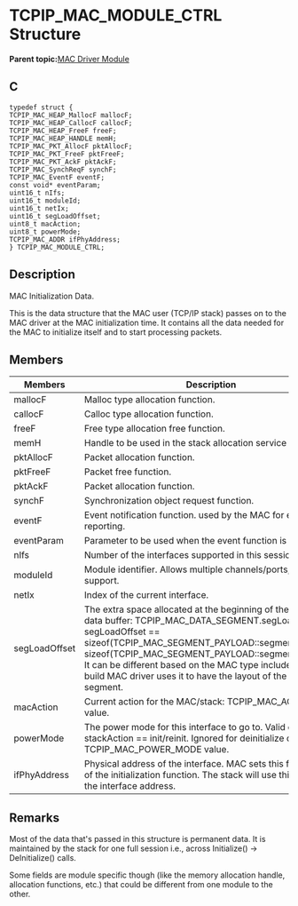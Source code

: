# TCPIP\_MAC\_MODULE\_CTRL Structure

**Parent topic:**[MAC Driver Module](GUID-0C1AF471-66D4-472F-84AF-212E9E18B21D.md)

## C

```
typedef struct {
TCPIP_MAC_HEAP_MallocF mallocF;
TCPIP_MAC_HEAP_CallocF callocF;
TCPIP_MAC_HEAP_FreeF freeF;
TCPIP_MAC_HEAP_HANDLE memH;
TCPIP_MAC_PKT_AllocF pktAllocF;
TCPIP_MAC_PKT_FreeF pktFreeF;
TCPIP_MAC_PKT_AckF pktAckF;
TCPIP_MAC_SynchReqF synchF;
TCPIP_MAC_EventF eventF;
const void* eventParam;
uint16_t nIfs;
uint16_t moduleId;
uint16_t netIx;
uint16_t segLoadOffset;
uint8_t macAction;
uint8_t powerMode;
TCPIP_MAC_ADDR ifPhyAddress;
} TCPIP_MAC_MODULE_CTRL;
```

## Description

MAC Initialization Data.

This is the data structure that the MAC user \(TCP/IP stack\) passes on to the MAC driver at the MAC initialization time. It contains all the data needed for the MAC to initialize itself and to start processing packets.

## Members

|Members|Description|
|-------|-----------|
|mallocF|Malloc type allocation function.|
|callocF|Calloc type allocation function.|
|freeF|Free type allocation free function.|
|memH|Handle to be used in the stack allocation service calls.|
|pktAllocF|Packet allocation function.|
|pktFreeF|Packet free function.|
|pktAckF|Packet allocation function.|
|synchF|Synchronization object request function.|
|eventF|Event notification function. used by the MAC for event reporting.|
|eventParam|Parameter to be used when the event function is called.|
|nIfs|Number of the interfaces supported in this session.|
|moduleId|Module identifier. Allows multiple channels/ports, etc. MAC support.|
|netIx|Index of the current interface.|
|segLoadOffset|The extra space allocated at the beginning of the segment data buffer: TCPIP\_MAC\_DATA\_SEGMENT.segLoad segLoadOffset == sizeof\(TCPIP\_MAC\_SEGMENT\_PAYLOAD::segmentPktPtr\) + sizeof\(TCPIP\_MAC\_SEGMENT\_PAYLOAD::segmentDataGap\). It can be different based on the MAC type included in the build MAC driver uses it to have the layout of the data segment.|
|macAction|Current action for the MAC/stack: TCPIP\_MAC\_ACTION value.|
|powerMode|The power mode for this interface to go to. Valid only if stackAction == init/reinit. Ignored for deinitialize operation. TCPIP\_MAC\_POWER\_MODE value.|
|ifPhyAddress|Physical address of the interface. MAC sets this field as part of the initialization function. The stack will use this data as the interface address.|

## Remarks

Most of the data that's passed in this structure is permanent data. It is maintained by the stack for one full session i.e., across Initialize\(\) -\> DeInitialize\(\) calls.

Some fields are module specific though \(like the memory allocation handle, allocation functions, etc.\) that could be different from one module to the other.

